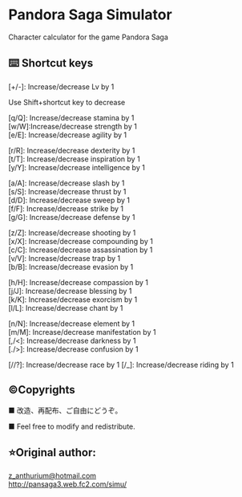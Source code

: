 # Pandora Saga Simulator  
Character calculator for the game Pandora Saga  


## ⌨️ Shortcut keys  

[+/-]: Increase/decrease Lv by 1  

Use Shift+shortcut key to decrease  

[q/Q]: Increase/decrease stamina by 1  
[w/W]:Increase/decrease strength by 1  
[e/E]: Increase/decrease agility by 1  

[r/R]: Increase/decrease dexterity by 1  
[t/T]: Increase/decrease inspiration by 1  
[y/Y]: Increase/decrease intelligence by 1  

[a/A]: Increase/decrease slash by 1  
[s/S]: Increase/decrease thrust by 1  
[d/D]: Increase/decrease sweep by 1  
[f/F]: Increase/decrease strike by 1  
[g/G]: Increase/decrease defense by 1  

[z/Z]: Increase/decrease shooting by 1  
[x/X]: Increase/decrease compounding by 1  
[c/C]: Increase/decrease assassination by 1  
[v/V]: Increase/decrease trap by 1  
[b/B]: Increase/decrease evasion by 1  

[h/H]: Increase/decrease compassion by 1  
[j/J]: Increase/decrease blessing by 1  
[k/K]: Increase/decrease exorcism by 1  
[l/L]: Increase/decrease chant by 1  

[n/N]: Increase/decrease element by 1  
[m/M]: Increase/decrease manifestation by 1  
[,/<]: Increase/decrease darkness by 1  
[./>]: Increase/decrease confusion by 1  

[//?]: Increase/decrease race by 1 [\/_]: Increase/decrease riding by 1  


## ©️Copyrights  
■ 改造、再配布、ご自由にどうぞ。

■ Feel free to modify and redistribute.  


## ⭐Original author:  
z_anthurium@hotmail.com  
http://pansaga3.web.fc2.com/simu/
